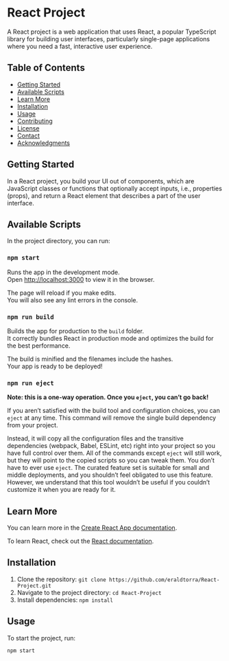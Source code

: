 # React Project

A React project is a web application that uses React, a popular TypeScript library for building user interfaces, particularly single-page applications where you need a fast, interactive user experience.

## Table of Contents
- [Getting Started](#getting-started)
- [Available Scripts](#available-scripts)
- [Learn More](#learn-more)
- [Installation](#installation)
- [Usage](#usage)
- [Contributing](#contributing)
- [License](#license)
- [Contact](#contact)
- [Acknowledgments](#acknowledgments)

## Getting Started

In a React project, you build your UI out of components, which are JavaScript classes or functions that optionally accept inputs, i.e., properties (props), and return a React element that describes a part of the user interface.

## Available Scripts

In the project directory, you can run:

### `npm start`

Runs the app in the development mode.\
Open [http://localhost:3000](http://localhost:3000) to view it in the browser.

The page will reload if you make edits.\
You will also see any lint errors in the console.

### `npm run build`

Builds the app for production to the `build` folder.\
It correctly bundles React in production mode and optimizes the build for the best performance.

The build is minified and the filenames include the hashes.\
Your app is ready to be deployed!

### `npm run eject`

**Note: this is a one-way operation. Once you `eject`, you can’t go back!**

If you aren’t satisfied with the build tool and configuration choices, you can `eject` at any time. This command will remove the single build dependency from your project.

Instead, it will copy all the configuration files and the transitive dependencies (webpack, Babel, ESLint, etc) right into your project so you have full control over them. All of the commands except `eject` will still work, but they will point to the copied scripts so you can tweak them. You don’t have to ever use `eject`. The curated feature set is suitable for small and middle deployments, and you shouldn’t feel obligated to use this feature. However, we understand that this tool wouldn’t be useful if you couldn’t customize it when you are ready for it.

## Learn More

You can learn more in the [Create React App documentation](https://facebook.github.io/create-react-app/docs/getting-started).

To learn React, check out the [React documentation](https://reactjs.org/).

## Installation

1. Clone the repository: `git clone https://github.com/eraldtorra/React-Project.git`
2. Navigate to the project directory: `cd React-Project`
3. Install dependencies: `npm install`

## Usage

To start the project, run:
```bash
npm start
